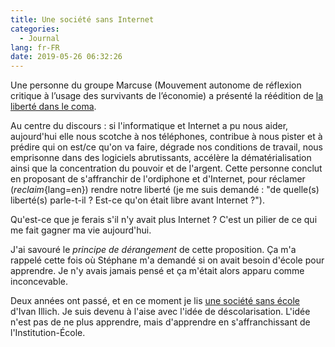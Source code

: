 ```yaml
---
title: Une société sans Internet
categories:
  - Journal
lang: fr-FR
date: 2019-05-26 06:32:26
---
```


Une personne du groupe Marcuse (Mouvement autonome de réflexion critique à l’usage des survivants de l’économie) a présenté la réédition de [la liberté dans le coma](https://librairie-quilombo.org/La-liberte-dans-le-coma).

Au centre du discours : si l'informatique et Internet a pu nous aider, aujourd'hui elle nous scotche à nos téléphones, contribue à nous pister et à prédire qui on est/ce qu'on va faire, dégrade nos conditions de travail, nous emprisonne dans des logiciels abrutissants, accélère la dématérialisation ainsi que la concentration du pouvoir et de l'argent.
Cette personne conclut en proposant de s'affranchir de l'ordiphone et d'Internet, pour réclamer (_reclaim_{lang=en}) rendre notre liberté (je me suis demandé : "de quelle(s) liberté(s) parle-t-il ? Est-ce qu'on était libre avant Internet ?").

Qu'est-ce que je ferais s'il n'y avait plus Internet ? C'est un pilier de ce qui me fait gagner ma vie aujourd'hui.

J'ai savouré le _principe de dérangement_ de cette proposition. Ça m'a rappelé cette fois où Stéphane m'a demandé si on avait besoin d'école pour apprendre. Je n'y avais jamais pensé et ça m'était alors apparu comme inconcevable.

Deux années ont passé, et en ce moment je lis [une société sans école](http://lescahiersdubruit.com/ivan-illich-une-societe-sans-ecole) d'Ivan Illich. Je suis devenu à l'aise avec l'idée de déscolarisation. L'idée n'est pas de ne plus apprendre, mais d'apprendre en s'affranchissant de l'Institution-École.



